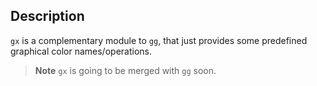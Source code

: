## Description

`gx` is a complementary module to `gg`, that just provides
some predefined graphical color names/operations.

> **Note**
> `gx` is going to be merged with `gg` soon.
